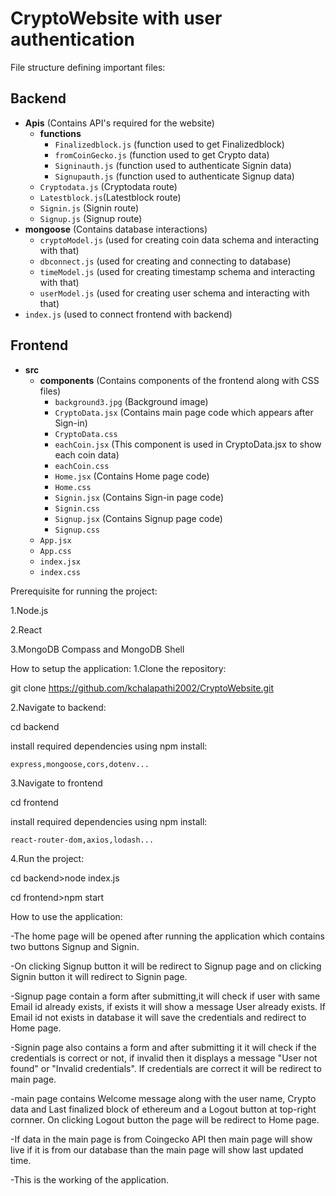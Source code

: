 # CryptoWebsite with user authentication

File structure defining important files:

## Backend
- **Apis** (Contains API's required for the website)
  - **functions**
    - `Finalizedblock.js` (function used to get Finalizedblock)
    - `fromCoinGecko.js` (function used to get Crypto data)
    - `Signinauth.js` (function used to authenticate Signin data)
    - `Signupauth.js` (function used to authenticate Signup data)
  - `Cryptodata.js` (Cryptodata  route)
  - `Latestblock.js`(Latestblock  route) 
  - `Signin.js` (Signin  route)
  - `Signup.js` (Signup route)
- **mongoose** (Contains database interactions)
  - `cryptoModel.js` (used for creating coin data schema and interacting with that) 
  - `dbconnect.js` (used for creating and connecting to database)
  - `timeModel.js` (used for creating timestamp schema and interacting with that)
  - `userModel.js` (used for creating user schema and interacting with that)
- `index.js` (used to connect frontend with backend)

## Frontend
- **src**
  - **components** (Contains components of the frontend along with CSS files)
    - `background3.jpg` (Background image) 
    - `CryptoData.jsx` (Contains main page code which appears after Sign-in)
    - `CryptoData.css`
    - `eachCoin.jsx` (This component is used in CryptoData.jsx to show each coin data)
    - `eachCoin.css` 
    - `Home.jsx` (Contains Home page code)
    - `Home.css`
    - `Signin.jsx` (Contains Sign-in page code)
    - `Signin.css`
    - `Signup.jsx` (Contains Signup page code)
    - `Signup.css`
  - `App.jsx`
  - `App.css`
  - `index.jsx`
  - `index.css`

Prerequisite for running the project:

1.Node.js

2.React

3.MongoDB Compass and MongoDB Shell

How to setup the application:
1.Clone the repository:

   git clone https://github.com/kchalapathi2002/CryptoWebsite.git
   
2.Navigate to backend:

cd backend
   
install required dependencies using npm install:
   
    express,mongoose,cors,dotenv...
      
3.Navigate to frontend

cd frontend
   
install required dependencies using npm install:
   
    react-router-dom,axios,lodash...
      
4.Run the project:

cd backend>node index.js
   
cd frontend>npm start

How to use the application:

-The home page will be opened after running the application which contains two buttons Signup and Signin.

-On clicking Signup button it will be redirect to Signup page and on clicking Signin button it will redirect to Signin page.

-Signup page contain a form after submitting,it will check if user with same Email id already exists, if exists it will show a message User already exists. If Email id not exists in database it will save the credentials and redirect to Home page.

-Signin page also contains a form and after submitting it it will check if the credentials is correct or not, if invalid then it displays a message "User not found" or "Invalid credentials". If credentials are correct it will be redirect to main page.

-main page contains Welcome message along with the user name, Crypto data and Last finalized block of ethereum and a Logout button at top-right cornner. On clicking Logout button the page will be redirect to Home page.

-If data in the main page is from Coingecko API then main page will show live if it is from our database than the main page will show last updated time.

-This is the working of the application.
